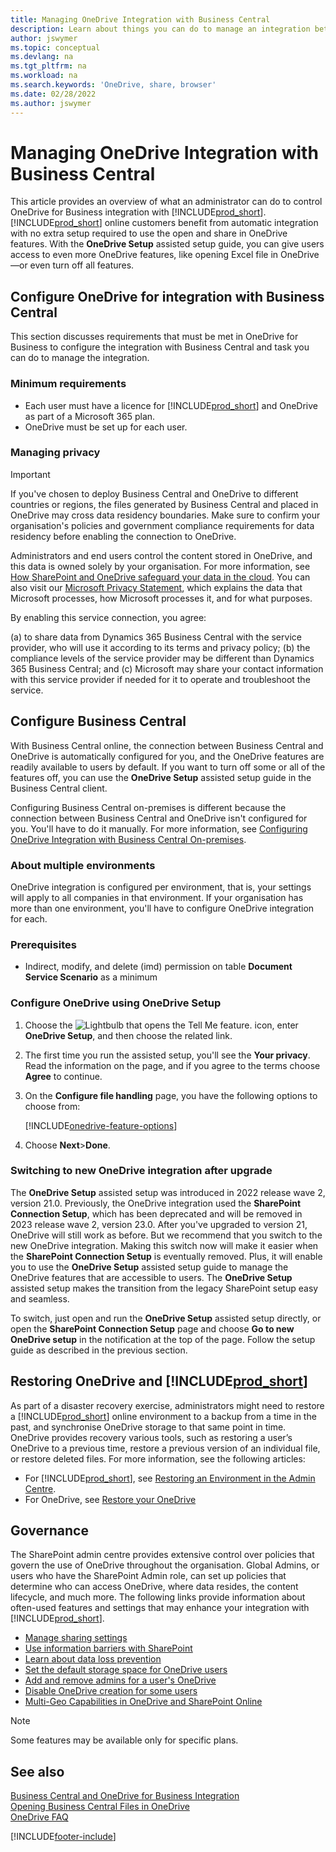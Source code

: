 ```yaml
---
title: Managing OneDrive Integration with Business Central
description: Learn about things you can do to manage an integration between Business Central and OneDrive for Business.
author: jswymer
ms.topic: conceptual
ms.devlang: na
ms.tgt_pltfrm: na
ms.workload: na
ms.search.keywords: 'OneDrive, share, browser'
ms.date: 02/28/2022
ms.author: jswymer
---
```

# <a name="managing-onedrive-integration-with-business-central"></a><a name="managing-onedrive-integration-with-business-central"></a><a name="managing-onedrive-integration-with-business-central"></a>Managing OneDrive Integration with Business Central

This article provides an overview of what an administrator can do to control OneDrive for Business integration with [!INCLUDE[prod_short](includes/prod_short.md)]. [!INCLUDE[prod_short](includes/prod_short.md)] online customers benefit from automatic integration with no extra setup required to use the open and share in OneDrive features. With the **OneDrive Setup** assisted setup guide, you can give users access to even more OneDrive features, like opening Excel file in OneDrive&mdash;or even turn off all features.  

## <a name="configure-onedrive-for-integration-with-business-central"></a><a name="configure-onedrive-for-integration-with-business-central"></a><a name="configure-onedrive-for-integration-with-business-central"></a>Configure OneDrive for integration with Business Central

This section discusses requirements that must be met in OneDrive for Business to configure the integration with Business Central and task you can do to manage the integration.

### <a name="minimum-requirements"></a><a name="minimum-requirements"></a><a name="minimum-requirements"></a>Minimum requirements

* Each user must have a licence for [!INCLUDE[prod_short](includes/prod_short.md)] and OneDrive as part of a Microsoft 365 plan.
* OneDrive must be set up for each user.

### <a name="managing-privacy"></a><a name="managing-privacy"></a><a name="managing-privacy"></a>Managing privacy

> [!IMPORTANT]
> If you've chosen to deploy Business Central and OneDrive to different countries or regions, the files generated by Business Central and placed in OneDrive may cross data residency boundaries. Make sure to confirm your organisation's policies and government compliance requirements for data residency before enabling the connection to OneDrive.

Administrators and end users control the content stored in OneDrive, and this data is owned solely by your organisation. For more information, see [How SharePoint and OneDrive safeguard your data in the cloud](/sharepoint/safeguarding-your-data). You can also visit our [Microsoft Privacy Statement](https://privacy.microsoft.com/en-us/privacystatement), which explains the data that Microsoft processes, how Microsoft processes it, and for what purposes.

By enabling this service connection, you agree:

(a) to share data from Dynamics 365 Business Central with the service provider, who will use it according to its terms and privacy policy; (b) the compliance levels of the service provider may be different than Dynamics 365 Business Central; and (c) Microsoft may share your contact information with this service provider if needed for it to operate and troubleshoot the service.

## <a name="configure-business-central"></a><a name="configure-business-central"></a><a name="configure-business-central"></a>Configure Business Central

With Business Central online, the connection between Business Central and OneDrive is automatically configured for you, and the OneDrive features are readily available to users by default. If you want to turn off some or all of the features off, you can use the **OneDrive Setup** assisted setup guide in the Business Central client.

Configuring Business Central on-premises is different because the connection between Business Central and OneDrive isn't configured for you. You'll have to do it manually. For more information, see [Configuring OneDrive Integration with Business Central On-premises](admin-onedrive-integration-onpremises.md).

### <a name="about-multiple-environments"></a><a name="about-multiple-environments"></a><a name="about-multiple-environments"></a>About multiple environments

OneDrive integration is configured per environment, that is, your settings will apply to all companies in that environment. If your organisation has more than one environment, you'll have to configure OneDrive integration for each.

### <a name="prerequisites"></a><a name="prerequisites"></a><a name="prerequisites"></a>Prerequisites

- Indirect, modify, and delete (imd) permission on table **Document Service Scenario** as a minimum

### <a name="configure-onedrive-using-onedrive-setup"></a><a name="configure-onedrive-using-onedrive-setup"></a><a name="configure-onedrive-using-onedrive-setup"></a>Configure OneDrive using OneDrive Setup

1. Choose the ![Lightbulb that opens the Tell Me feature.](media/ui-search/search_small.png "Tell me what you want to do") icon, enter **OneDrive Setup**, and then choose the related link. 
2. The first time you run the assisted setup, you'll see the **Your privacy**. Read the information on the page, and if you agree to the terms choose **Agree** to continue.
3. On the **Configure file handling** page, you have the following options to choose from:

   [!INCLUDE[onedrive-feature-options](includes/onedrive-feature-options.md)]
4. Choose **Next**>**Done**.

### <a name="switching-to-new-onedrive-integration-after-upgrade"></a><a name="switching-to-new-onedrive-integration-after-upgrade"></a><a name="switching-to-new-onedrive-integration-after-upgrade"></a>Switching to new OneDrive integration after upgrade

The **OneDrive Setup** assisted setup was introduced in 2022 release wave 2, version 21.0. Previously, the OneDrive integration used the **SharePoint Connection Setup**, which has been deprecated and will be removed in 2023 release wave 2, version 23.0. After you've upgraded to version 21, OneDrive will still work as before. But we recommend that you switch to the new OneDrive integration. Making this switch now will make it easier when the **SharePoint Connection Setup** is eventually removed. Plus, it will enable you to use the **OneDrive Setup** assisted setup guide to manage the OneDrive features that are accessible to users. The **OneDrive Setup** assisted setup makes the transition from the legacy SharePoint setup easy and seamless.

To switch, just open and run the **OneDrive Setup** assisted setup directly, or open the **SharePoint Connection Setup** page and choose **Go to new OneDrive setup** in the notification at the top of the page. Follow the setup guide as described in the previous section.

## <a name="restoring-onedrive-and-"></a><a name="restoring-onedrive-and-"></a><a name="restoring-onedrive-and-"></a>Restoring OneDrive and [!INCLUDE[prod_short](includes/prod_short.md)]

As part of a disaster recovery exercise, administrators might need to restore a [!INCLUDE[prod_short](includes/prod_short.md)] online environment to a backup from a time in the past, and synchronise OneDrive storage to that same point in time. OneDrive provides recovery various tools, such as restoring a user’s OneDrive to a previous time, restore a previous version of an individual file, or restore deleted files. For more information, see the following articles:

* For [!INCLUDE[prod_short](includes/prod_short.md)], see [Restoring an Environment in the Admin Centre](/dynamics365/business-central/dev-itpro/administration/tenant-admin-center-backup-restore).
* For OneDrive, see [Restore your OneDrive](https://support.microsoft.com/en-us/office/restore-your-onedrive-fa231298-759d-41cf-bcd0-25ac53eb8a15?ui=en-us&rs=en-us&ad=us)

## <a name="governance"></a><a name="governance"></a><a name="governance"></a>Governance

The SharePoint admin centre provides extensive control over policies that govern the use of OneDrive throughout the organisation. Global Admins, or users who have the SharePoint Admin role, can set up policies that determine who can access OneDrive, where data resides, the content lifecycle, and much more. The following links provide information about often-used features and settings that may enhance your integration with [!INCLUDE[prod_short](includes/prod_short.md)]. 

* [Manage sharing settings](/sharepoint/turn-external-sharing-on-or-off)
* [Use information barriers with SharePoint](/sharepoint/information-barriers)
* [Learn about data loss prevention](/microsoft-365/compliance/dlp-learn-about-dlp)
* [Set the default storage space for OneDrive users](/onedrive/set-default-storage-space)
* [Add and remove admins for a user's OneDrive](/sharepoint/manage-user-profiles#add-and-remove-admins-for-a-users-onedrive)
* [Disable OneDrive creation for some users](/sharepoint/manage-user-profiles#disable-onedrive-creation-for-some-users)
* [Multi-Geo Capabilities in OneDrive and SharePoint Online](/microsoft-365/enterprise/multi-geo-capabilities-in-onedrive-and-sharepoint-online-in-microsoft-365)

> [!NOTE]
> Some features may be available only for specific plans.

## <a name="see-also"></a><a name="see-also"></a><a name="see-also"></a>See also

[Business Central and OneDrive for Business Integration](across-onedrive-overview.md)  
[Opening Business Central Files in OneDrive](across-share-onedrive.md)  
[OneDrive FAQ](admin-onedrive-faq.md)  

[!INCLUDE[footer-include](includes/footer-banner.md)]
